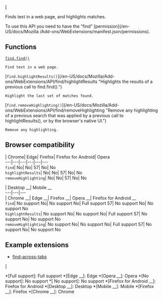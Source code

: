 [



Finds text in a web page, and highlights matches.



To use this API you need to have the "find" [permission](/en-US/docs/Mozilla
/Add-ons/WebExtensions/manifest.json/permissions).



## Functions



[`find.find()`](/en-US/docs/Mozilla/Add-ons/WebExtensions/API/find/find
"Searches for text in a tab.")

    Find text in a web page.

[`find.highlightResults()`](/en-US/docs/Mozilla/Add-
ons/WebExtensions/API/find/highlightResults "Highlights the results of a
previous call to find.find\(\).")

    Highlight the last set of matches found.

[`find.removeHighlighting()`](/en-US/docs/Mozilla/Add-
ons/WebExtensions/API/find/removeHighlighting "Remove any highlighting of a
previous search that was applied by a previous call to highlightResults\(\),
or by the browser's native UI.")

    Remove any highlighting.



## Browser compatibility



| Chrome| Edge| Firefox| Firefox for Android| Opera  
---|---|---|---|---|---  
`find`|  No|  No| 57|  No|  No  
`highlightResults`|  No|  No| 57|  No|  No  
`removeHighlighting`|  No|  No| 57|  No|  No  
  
| Desktop __| Mobile __  
---|---|---  
| Chrome __| Edge __| Firefox __| Opera __| Firefox for Android __  
`find`|  No support No| No support No| Full support 57| No
support No| No support No  
`highlightResults`| No support No| No support No| Full
support 57| No support No| No support No  
`removeHighlighting`| No support No| No support No| Full
support 57| No support No| No support No  
  
## Example extensions

  * [find-across-tabs](https://github.com/mdn/webextensions-examples/tree/master/find-across-tabs)

]

  *[Full support]: Full support
  *[Edge __]: Edge
  *[Opera __]: Opera
  *[No support]: No support
  *[ No support]: No support
  *[Firefox for Android __]: Firefox for Android
  *[Desktop __]: Desktop
  *[Mobile __]: Mobile
  *[Firefox __]: Firefox
  *[Chrome __]: Chrome

